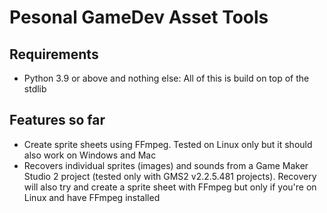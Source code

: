 # Pesonal GameDev Asset Tools

## Requirements
- Python 3.9 or above and nothing else: All of this is build on top of the stdlib

## Features so far
- Create sprite sheets using FFmpeg. Tested on Linux only but it should also work on Windows and Mac
- Recovers individual sprites (images) and sounds from a Game Maker Studio 2 project (tested only with GMS2 v2.2.5.481 projects). Recovery will also try and create a sprite sheet with FFmpeg but only if you're on Linux and have FFmpeg installed
